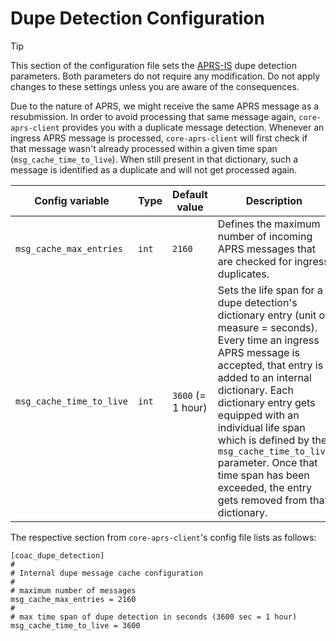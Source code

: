 # Dupe Detection Configuration

> [!TIP]
> This section of the configuration file sets the [APRS-IS](https://aprs-is.net/) dupe detection parameters. Both parameters do not require any modification. Do not apply changes to these settings unless you are aware of the consequences.

Due to the nature of APRS, we might receive the same APRS message as a resubmission. In order to avoid processing that same message again, `core-aprs-client` provides you with a duplicate message detection. Whenever an ingress APRS message is processed, `core-aprs-client` will first check if that message wasn't already processed within a given time span (`msg_cache_time_to_live`). When still present in that dictionary, such a message is identified as a duplicate and will not get processed again. 

| Config variable          | Type  | Default value     | Description                                                                                                                                                                                                                                                                                                                                                                                             |
|--------------------------|-------|-------------------|---------------------------------------------------------------------------------------------------------------------------------------------------------------------------------------------------------------------------------------------------------------------------------------------------------------------------------------------------------------------------------------------------------|
| `msg_cache_max_entries`  | `int` | `2160`            | Defines the maximum number of incoming APRS messages that are checked for ingress duplicates.                                                                                                                                                                                                                                                                                                           |
| `msg_cache_time_to_live` | `int` | `3600` (= 1 hour) | Sets the life span for a dupe detection's dictionary entry (unit of measure = seconds). Every time an ingress APRS message is accepted, that entry is added to an internal dictionary. Each dictionary entry gets equipped with an individual life span which is defined by the `msg_cache_time_to_live` parameter. Once that time span has been exceeded, the entry gets removed from that dictionary. |

The respective section from `core-aprs-client`'s config file lists as follows:

```
[coac_dupe_detection]
#
# Internal dupe message cache configuration
#
# maximum number of messages
msg_cache_max_entries = 2160
#
# max time span of dupe detection in seconds (3600 sec = 1 hour)
msg_cache_time_to_live = 3600
```
